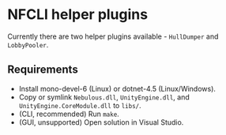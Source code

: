 # NFCLI helper plugins

Currently there are two helper plugins available - `HullDumper` and `LobbyPooler`.

## Requirements

- Install mono-devel-6 (Linux) or dotnet-4.5 (Linux/Windows).
- Copy or symlink `Nebulous.dll`, `UnityEngine.dll`, and `UnityEngine.CoreModule.dll` to `libs/`.
- (CLI, recommended) Run `make`.
- (GUI, unsupported) Open solution in Visual Studio.
